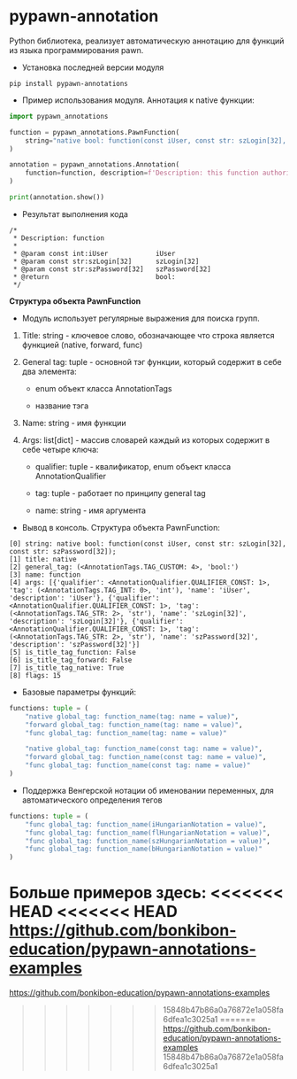 # pypawn-annotation
Python библиотека, реализует автоматическую аннотацию для функций из языка программирования pawn.

- Установка последней версии модуля
```console
pip install pypawn-annotations
```

- Пример использования модуля. Аннотация к native функции:
```python
import pypawn_annotations

function = pypawn_annotations.PawnFunction(
    string="native bool: function(const iUser, const str: szLogin[32], const str: szPassword[32]);"
)

annotation = pypawn_annotations.Annotation(
    function=function, description=f'Description: this function authorizes the user'
)

print(annotation.show())
```

- Результат выполнения кода
```console
/* 
 * Description: function
 * 
 * @param const int:iUser            iUser
 * @param const str:szLogin[32]      szLogin[32]
 * @param const str:szPassword[32]   szPassword[32]
 * @return                           bool: 
 */
```

**Структура объекта PawnFunction**

- Модуль использует регулярные выражения для поиска групп.

1. Title: string - ключевое слово, обозначающее что строка является функцией (native, forward, func)
2. General tag: tuple - основной тэг функции, который содержит в себе два элемента:
 	
    - enum объект класса AnnotationTags
 	
    - название тэга
  
3. Name: string - имя функции
4. Args: list[dict] - массив словарей каждый из которых содержит в себе четыре ключа:
 	
    - qualifier: tuple - квалификатор, enum объект класса AnnotationQualifier
 	
    - tag: tuple - работает по принципу general tag
 	
    - name: string - имя аргумента

- Вывод в консоль. Cтруктура объекта PawnFunction:
```console
[0] string: native bool: function(const iUser, const str: szLogin[32], const str: szPassword[32]);
[1] title: native
[2] general_tag: (<AnnotationTags.TAG_CUSTOM: 4>, 'bool:')
[3] name: function
[4] args: [{'qualifier': <AnnotationQualifier.QUALIFIER_CONST: 1>, 'tag': (<AnnotationTags.TAG_INT: 0>, 'int'), 'name': 'iUser', 'description': 'iUser'}, {'qualifier': <AnnotationQualifier.QUALIFIER_CONST: 1>, 'tag': (<AnnotationTags.TAG_STR: 2>, 'str'), 'name': 'szLogin[32]', 'description': 'szLogin[32]'}, {'qualifier': <AnnotationQualifier.QUALIFIER_CONST: 1>, 'tag': (<AnnotationTags.TAG_STR: 2>, 'str'), 'name': 'szPassword[32]', 'description': 'szPassword[32]'}]
[5] is_title_tag_function: False
[6] is_title_tag_forward: False
[7] is_title_tag_native: True
[8] flags: 15
```


- Базовые параметры функций:
```python
functions: tuple = (
	"native global_tag: function_name(tag: name = value)",
	"forward global_tag: function_name(tag: name = value)",
	"func global_tag: function_name(tag: name = value)"

	"native global_tag: function_name(const tag: name = value)",
	"forward global_tag: function_name(const tag: name = value)",
	"func global_tag: function_name(const tag: name = value)"
)
```

- Поддержка Венгерской нотации об именовании переменных, для автоматического определения тегов
```python
functions: tuple = (
	"func global_tag: function_name(iHungarianNotation = value)", 
	"func global_tag: function_name(flHungarianNotation = value)",
	"func global_tag: function_name(szHungarianNotation = value)",
	"func global_tag: function_name(bHungarianNotation = value)"
)
```
**Больше примеров здесь:**
<<<<<<< HEAD
<<<<<<< HEAD
https://github.com/bonkibon-education/pypawn-annotations-examples
=======
https://github.com/bonkibon-education/pypawn-annotations-examples
>>>>>>> 15848b47b86a0a76872e1a058fa6dfea1c3025a1
=======
https://github.com/bonkibon-education/pypawn-annotations-examples
>>>>>>> 15848b47b86a0a76872e1a058fa6dfea1c3025a1
